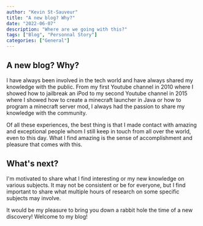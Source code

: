 ```yaml
---
author: "Kevin St-Sauveur"
title: "A new blog? Why?"
date: "2022-06-07"
description: "Where are we going with this?"
tags: ["Blog", "Personnal Story"]
categories: ["General"]
---
```


## A new blog? Why?

I have always been involved in the tech world and have always shared my knowledge with the public. From my first Youtube channel in 2010 where I showed how to jailbreak an iPod to my second Youtube channel in 2015 where I showed how to create a minecraft launcher in Java or how to program a minecraft server mod, I always had the passion to share my knowledge with the community.

Of all these experiences, the best thing is that I made contact with amazing and exceptional people whom I still keep in touch from all over the world, even to this day. What I find amazing is the sense of accomplishment and pleasure that comes with this.

## What's next?

I'm motivated to share what I find interesting or my new knowledge on various subjects. It may not be consistent or be for everyone, but I find important to share what multiple hours of research on some specific subjects may involve.

It would be my pleasure to bring you down a rabbit hole the time of a new discovery!
Welcome to my blog!
